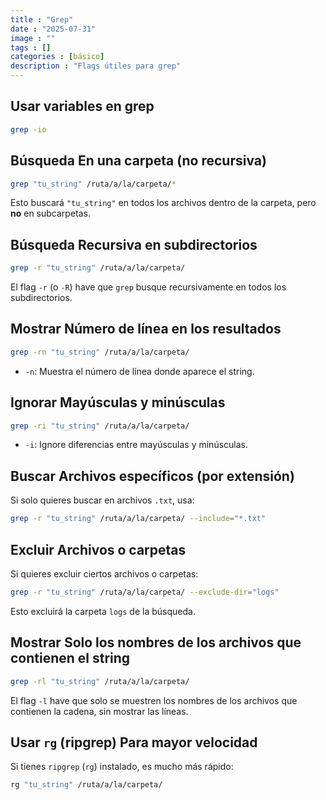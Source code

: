 ```yaml
---
title : "Grep"
date : "2025-07-31"
image : ""
tags : []
categories : [básico]
description : "Flags útiles para grep"
---
```






## Usar variables en grep

```sh
grep -io
```

## **Búsqueda En una carpeta (no recursiva)**


```sh
grep "tu_string" /ruta/a/la/carpeta/*
```

Esto buscará `"tu_string"` en todos los archivos dentro de la carpeta, pero **no** en subcarpetas.


## **Búsqueda Recursiva en subdirectorios**


```sh
grep -r "tu_string" /ruta/a/la/carpeta/
```

El flag `-r` (o `-R`) have que `grep` busque recursivamente en todos los subdirectorios.



## **Mostrar Número de línea en los resultados**


```sh
grep -rn "tu_string" /ruta/a/la/carpeta/
```

- `-n`: Muestra el número de línea donde aparece el string.


## **Ignorar Mayúsculas y minúsculas**

```sh
grep -ri "tu_string" /ruta/a/la/carpeta/
```

- `-i`: Ignore diferencias entre mayúsculas y minúsculas.



## **Buscar Archivos específicos (por extensión)**

Si solo quieres buscar en archivos `.txt`, usa:



```sh
grep -r "tu_string" /ruta/a/la/carpeta/ --include="*.txt"
```



## **Excluir Archivos o carpetas**

Si quieres excluir ciertos archivos o carpetas:


```sh
grep -r "tu_string" /ruta/a/la/carpeta/ --exclude-dir="logs"
```

Esto excluirá la carpeta `logs` de la búsqueda.



## **Mostrar Solo los nombres de los archivos que contienen el string**


```sh
grep -rl "tu_string" /ruta/a/la/carpeta/
```

El flag `-l` have que solo se muestren los nombres de los archivos que contienen la cadena, sin mostrar las líneas.



## **Usar `rg` (ripgrep) Para mayor velocidad**

Si tienes `ripgrep` (`rg`) instalado, es mucho más rápido:


```sh
rg "tu_string" /ruta/a/la/carpeta/
```

